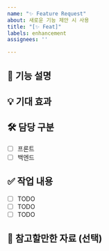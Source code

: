 ```yaml
---
name: "✨ Feature Request"
about: 새로운 기능 제안 시 사용
title: "[✨ Feat]"
labels: enhancement
assignees: ''

---
```


## 📌 기능 설명
<!-- 어떤 기능인지 간단하게 작성 -->

## 💡 기대 효과
<!--사용자/서비스 관점에서 장점 -->

## 🛠 담당 구분
- [ ] 프론트
- [ ] 백엔드

## ✅ 작업 내용
- [ ] TODO
- [ ] TODO
- [ ] TODO

## 📎 참고할만한 자료 (선택)
<!-- 관련 문서, 스크린샷, 또는 예시 등이 있다면 여기에 첨부 -->
